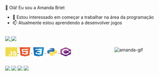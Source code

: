  👋 Olá! Eu sou a Amanda Briet
 
- 🌱  Estou interessado em começar a trabalhar na área da programação
- 📫   Atualmente estou aprendendo a desenvolver jogos


##

<div >
  <a href="https://github.com/AmandaBriet/AmandaBriet">
  <img height="149em" src="https://github-readme-stats.vercel.app/api?username=AmandaBriet&show_icons=true&theme=dracula&incluide_all_commits=true&count_private=true"/>
  <img height="149em" src="https://github-readme-stats.vercel.app/api/top-langs/?username=Amandabriet&layout=compact&langs_count=16&theme=dracula"/>
  </div>


<div style="display: inline_block"><br>
   <img align="center" alt="Rafa-Js" height="30" width="40" src="https://raw.githubusercontent.com/devicons/devicon/master/icons/javascript/javascript-plain.svg">
  <img align="center" alt="HTML" height="30" width="40" src="https://raw.githubusercontent.com/devicons/devicon/master/icons/html5/html5-original.svg">
  <img align="center" alt="CSS" height="30" width="40" src="https://raw.githubusercontent.com/devicons/devicon/master/icons/css3/css3-original.svg">
  <img align="center" alt="Python" height="30" width="40" src="https://raw.githubusercontent.com/devicons/devicon/master/icons/python/python-original.svg">
  <img align="center" alt="Csharp" height="30" width="40" src="https://raw.githubusercontent.com/devicons/devicon/master/icons/csharp/csharp-original.svg">
  <img align="right" alt="amanda-gif" height="150" width="150" src="https://media.discordapp.net/attachments/1117182031206555739/1132877308332613632/download20230701002621.png?width=430&height=430">

</div>

##

<div> 
  <a href="https://api.whatsapp.com/send?phone=5512996000330" target="_blank"><img src="https://img.shields.io/badge/WhatsApp-25D366?style=for-the-badge&logo=whatsapp&logoColor=white" target="_blank"></a> 
  <a href = "mailto:contatoamandabriet.dev@gmail.com"><img src="https://img.shields.io/badge/-Gmail-%23333?style=for-the-badge&logo=gmail&logoColor=white" target="_blank"></a>
  <a href="https://www.linkedin.com/in/amandabriet/" target="_blank"><img src="https://img.shields.io/badge/-LinkedIn-%230077B5?style=for-the-badge&logo=linkedin&logoColor=white" target="_blank"></a> 
  <a href=""><img src="https://img.shields.io/badge/bio.link-000000%7D?style=for-the-badge&logo=biolink&logoColor=white" target="_blank"></a> 

</div>
